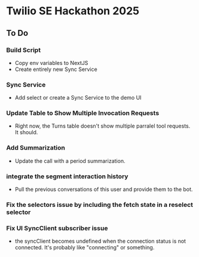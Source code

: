 # Twilio SE Hackathon 2025

## To Do

### Build Script

- Copy env variables to NextJS
- Create entirely new Sync Service

### Sync Service

- Add select or create a Sync Service to the demo UI

### Update Table to Show Multiple Invocation Requests

- Right now, the Turns table doesn't show multiple parralel tool requests. It should.

### Add Summarization

- Update the call with a period summarization.

### integrate the segment interaction history

- Pull the previous conversations of this user and provide them to the bot.

### Fix the selectors issue by including the fetch state in a reselect selector

### Fix UI SyncClient subscriber issue

- the syncClient becomes undefined when the connection status is not connected. It's probably like "connecting" or something.
